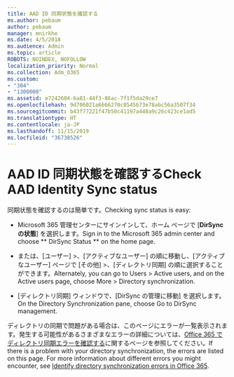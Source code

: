 ```yaml
---
title: AAD ID 同期状態を確認する
ms.author: pebaum
author: pebaum
manager: mnirkhe
ms.date: 4/5/2018
ms.audience: Admin
ms.topic: article
ROBOTS: NOINDEX, NOFOLLOW
localization_priority: Normal
ms.collection: Adm_O365
ms.custom:
- "304"
- "1300008"
ms.assetid: e7242604-6a81-44f3-86ac-7f1f5da29ce7
ms.openlocfilehash: 9d706021a6666270c8545b73e78abc56a3507f34
ms.sourcegitcommit: b43f77221f47b50c41197a448a9c26c423ce1ad5
ms.translationtype: HT
ms.contentlocale: ja-JP
ms.lasthandoff: 11/15/2019
ms.locfileid: "36738526"
---
```

# <a name="check-aad-identity-sync-status"></a><span data-ttu-id="24b06-102">AAD ID 同期状態を確認する</span><span class="sxs-lookup"><span data-stu-id="24b06-102">Check AAD Identity Sync status</span></span>

<span data-ttu-id="24b06-103">同期状態を確認するのは簡単です。</span><span class="sxs-lookup"><span data-stu-id="24b06-103">Checking sync status is easy:</span></span>
  
- <span data-ttu-id="24b06-104">Microsoft 365 管理センターにサインインして、ホーム ページで [**DirSync の状態**] を選択します。</span><span class="sxs-lookup"><span data-stu-id="24b06-104">Sign in to the Microsoft 365 admin center and choose \*\* DirSync Status \*\* on the home page.</span></span>

- <span data-ttu-id="24b06-105">または、[ユーザー] \>、[アクティブなユーザー] の順に移動し、[アクティブなユーザー] ページで [その他] \>、[ディレクトリ同期] の順に選択することができます。</span><span class="sxs-lookup"><span data-stu-id="24b06-105">Alternately, you can go to Users \> Active users, and on the Active users page, choose More \> Directory synchronization.</span></span>

- <span data-ttu-id="24b06-106">[ディレクトリ同期] ウィンドウで、[DirSync の管理に移動] を選択します。</span><span class="sxs-lookup"><span data-stu-id="24b06-106">On the Directory Synchronization pane, choose Go to DirSync management.</span></span>

<span data-ttu-id="24b06-p101">ディレクトリの同期で問題がある場合は、このページにエラーが一覧表示されます。発生する可能性があるさまざまなエラーの詳細については、[Office 365 でディレクトリ同期エラーを確認する](https://docs.microsoft.com//office365/enterprise/identify-directory-synchronization-errors)に関するページを参照してください。</span><span class="sxs-lookup"><span data-stu-id="24b06-p101">If there is a problem with your directory synchronization, the errors are listed on this page. For more information about different errors you might encounter, see [Identify directory synchronization errors in Office 365](https://docs.microsoft.com//office365/enterprise/identify-directory-synchronization-errors).</span></span>
  